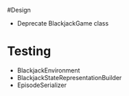 #Design
* Deprecate BlackjackGame class
# Testing
* BlackjackEnvironment
* BlackjackStateRepresentationBuilder
* EpisodeSerializer